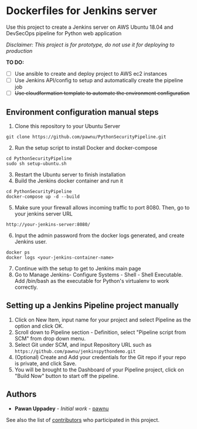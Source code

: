 # Dockerfiles for Jenkins server

Use this project to create a Jenkins server on AWS Ubuntu 18.04 and DevSecOps pipeline for Python web application

*Disclaimer: This project is for prototype, do not use it for deploying to production*

**TO DO:**
- [ ] Use ansible to create and deploy project to AWS ec2 instances
- [ ] Use Jenkins API/config to setup and automatically create the pipeline job
- [ ] ~~Use cloudformation template to automate the environment configuration~~

## Environment configuration manual steps

1. Clone this repository to your Ubuntu Server
```
git clone https://github.com/pawnu/PythonSecurityPipeline.git
```
2. Run the setup script to install Docker and docker-compose
```
cd PythonSecurityPipeline
sudo sh setup-ubuntu.sh
```
3. Restart the Ubuntu server to finish installation
4. Build the Jenkins docker container and run it
```
cd PythonSecurityPipeline
docker-compose up -d --build
```
5. Make sure your firewall allows incoming traffic to port 8080. Then, go to your jenkins server URL 
```
http://your-jenkins-server:8080/
```
6. Input the admin password from the docker logs generated, and create Jenkins user.
```
docker ps
docker logs <your-jenkins-container-name>
```

7. Continue with the setup to get to Jenkins main page
8. Go to Manage Jenkins- Configure Systems - Shell - Shell Executable. Add /bin/bash as the executable for Python's virtualenv to work correctly.

## Setting up a Jenkins Pipeline project manually
1. Click on New Item, input name for your project and select Pipeline as the option and click OK.
2. Scroll down to Pipeline section - Definition, select "Pipeline script from SCM" from drop down menu.
3. Select Git under SCM, and input Repository URL such as `https://github.com/pawnu/jenkinspythondemo.git`
4. (Optional) Create and Add your credentials for the Git repo if your repo is private, and click Save.
5. You will be brought to the Dashboard of your Pipeline project, click on "Build Now" button to start off the pipeline.

## Authors

* **Pawan Uppadey** - *Initial work* - [pawnu](https://github.com/pawnu)

See also the list of [contributors](https://github.com/pawnu/PythonSecurityPipeline/contributors) who participated in this project.

